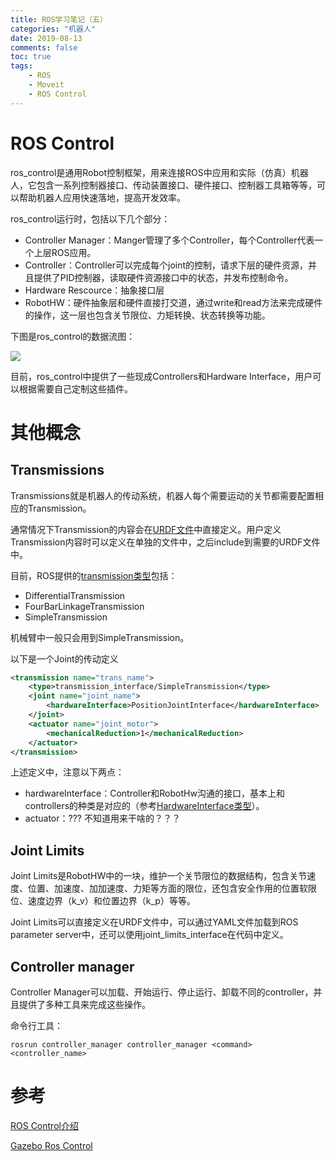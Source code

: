 ```yaml
---
title: ROS学习笔记（五）
categories: "机器人" 
date: 2019-08-13
comments: false
toc: true
tags:
    - ROS
    - Moveit
    - ROS Control
---
```



<!--more-->

# ROS Control

ros_control是通用Robot控制框架，用来连接ROS中应用和实际（仿真）机器人，它包含一系列控制器接口、传动装置接口、硬件接口、控制器工具箱等等，可以帮助机器人应用快速落地，提高开发效率。

ros_control运行时，包括以下几个部分：

- Controller Manager：Manger管理了多个Controller，每个Controller代表一个上层ROS应用。
- Controller：Controller可以完成每个joint的控制，请求下层的硬件资源，并且提供了PID控制器，读取硬件资源接口中的状态，并发布控制命令。
- Hardware Rescource：抽象接口层
- RobotHW：硬件抽象层和硬件直接打交道，通过write和read方法来完成硬件的操作，这一层也包含关节限位、力矩转换、状态转换等功能。

下图是ros_control的数据流图：

![](https://wiki.ros.org/ros_control?action=AttachFile&do=get&target=gazebo_ros_control.png)


目前，ros_control中提供了一些现成Controllers和Hardware Interface，用户可以根据需要自己定制这些插件。

# 其他概念

## Transmissions

Transmissions就是机器人的传动系统，机器人每个需要运动的关节都需要配置相应的Transmission。

通常情况下Transmission的内容会在[URDF文件](http://wiki.ros.org/urdf/XML/Transmission)中直接定义。用户定义Transmission内容时可以定义在单独的文件中，之后include到需要的URDF文件中。

目前，ROS提供的[transmission类型](http://docs.ros.org/jade/api/transmission_interface/html/c++/group__transmission__types.html)包括：

- DifferentialTransmission
- FourBarLinkageTransmission
- SimpleTransmission

机械臂中一般只会用到SimpleTransmission。

以下是一个Joint的传动定义
```xml
<transmission name="trans_name">
    <type>transmission_interface/SimpleTransmission</type>
    <joint name="joint_name">
        <hardwareInterface>PositionJointInterface</hardwareInterface>
    </joint>
    <actuator name="joint_motor">
        <mechanicalReduction>1</mechanicalReduction>
    </actuator>
</transmission>
```
上述定义中，注意以下两点：
- hardwareInterface：Controller和RobotHw沟通的接口，基本上和controllers的种类是对应的（参考[HardwareInterface类型](http://docs.ros.org/api/hardware_interface/html/c++/namespacehardware__interface.html)）。
- actuator：??? 不知道用来干啥的？？？

## Joint Limits

Joint Limits是RobotHW中的一块，维护一个关节限位的数据结构，包含关节速度、位置、加速度、加加速度、力矩等方面的限位，还包含安全作用的位置软限位、速度边界（k_v）和位置边界（k_p）等等。

Joint Limits可以直接定义在URDF文件中，可以通过YAML文件加载到ROS parameter server中，还可以使用joint_limits_interface在代码中定义。


## Controller manager

Controller Manager可以加载、开始运行、停止运行、卸载不同的controller，并且提供了多种工具来完成这些操作。

命令行工具：

```shell
rosrun controller_manager controller_manager <command> <controller_name>
```



# 参考

[ROS Control介绍](https://www.ncnynl.com/archives/201708/1932.html)

[Gazebo Ros Control](http://gazebosim.org/tutorials?tut=ros_control)